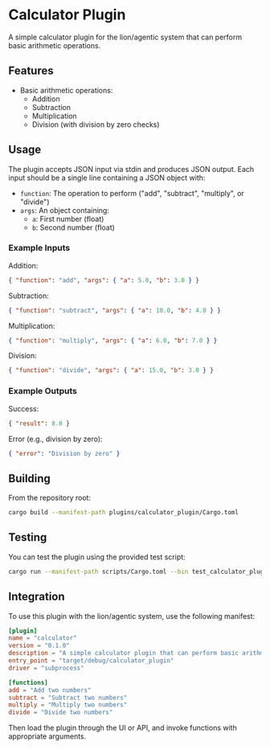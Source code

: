 # Calculator Plugin

A simple calculator plugin for the lion/agentic system that can perform basic
arithmetic operations.

## Features

- Basic arithmetic operations:
  - Addition
  - Subtraction
  - Multiplication
  - Division (with division by zero checks)

## Usage

The plugin accepts JSON input via stdin and produces JSON output. Each input
should be a single line containing a JSON object with:

- `function`: The operation to perform ("add", "subtract", "multiply", or
  "divide")
- `args`: An object containing:
  - `a`: First number (float)
  - `b`: Second number (float)

### Example Inputs

Addition:

```json
{ "function": "add", "args": { "a": 5.0, "b": 3.0 } }
```

Subtraction:

```json
{ "function": "subtract", "args": { "a": 10.0, "b": 4.0 } }
```

Multiplication:

```json
{ "function": "multiply", "args": { "a": 6.0, "b": 7.0 } }
```

Division:

```json
{ "function": "divide", "args": { "a": 15.0, "b": 3.0 } }
```

### Example Outputs

Success:

```json
{ "result": 8.0 }
```

Error (e.g., division by zero):

```json
{ "error": "Division by zero" }
```

## Building

From the repository root:

```bash
cargo build --manifest-path plugins/calculator_plugin/Cargo.toml
```

## Testing

You can test the plugin using the provided test script:

```bash
cargo run --manifest-path scripts/Cargo.toml --bin test_calculator_plugin
```

## Integration

To use this plugin with the lion/agentic system, use the following manifest:

```toml
[plugin]
name = "calculator"
version = "0.1.0"
description = "A simple calculator plugin that can perform basic arithmetic operations"
entry_point = "target/debug/calculator_plugin"
driver = "subprocess"

[functions]
add = "Add two numbers"
subtract = "Subtract two numbers"
multiply = "Multiply two numbers"
divide = "Divide two numbers"
```

Then load the plugin through the UI or API, and invoke functions with
appropriate arguments.
